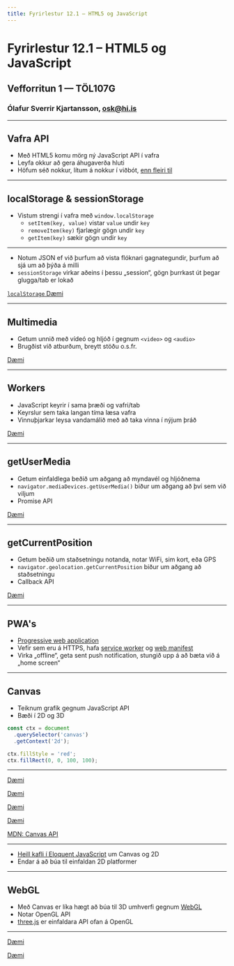 ```yaml
---
title: Fyrirlestur 12.1 – HTML5 og JavaScript
---
```


# Fyrirlestur 12.1 – HTML5 og JavaScript

## Vefforritun 1 — TÖL107G

### Ólafur Sverrir Kjartansson, [osk@hi.is](mailto:osk@hi.is)

---

## Vafra API

* Með HTML5 komu mörg ný JavaScript API í vafra
* Leyfa okkur að gera áhugaverða hluti
* Höfum séð nokkur, lítum á nokkur í viðbót, [enn fleiri til](https://developer.mozilla.org/en-US/docs/Web/Guide/HTML/HTML5)

***

## localStorage & sessionStorage

* Vistum strengi í vafra með `window.localStorage`
  - `setItem(key, value)` vistar `value` undir `key`
  - `removeItem(key)` fjarlægir gögn undir `key`
  - `getItem(key)` sækir gögn undir `key`

***

* Notum JSON ef við þurfum að vista flóknari gagnategundir, þurfum að sjá um að þýða á milli
* `sessionStorage` virkar aðeins í þessu „session“, gögn þurrkast út þegar glugga/tab er lokað

[`localStorage` Dæmi](daemi/localstorage.html)

***

## Multimedia

* Getum unnið með vídeó og hljóð í gegnum `<video>` og `<audio>`
* Brugðist við atburðum, breytt stöðu o.s.fr.

[Dæmi](daemi/video.html)

***

## Workers

* JavaScript keyrir í sama þræði og vafri/tab
* Keyrslur sem taka langan tíma læsa vafra
* Vinnuþjarkar leysa vandamálið með að taka vinna í nýjum þráð

[Dæmi](daemi/workers.html)

***

## getUserMedia

* Getum einfaldlega beðið um aðgang að myndavél og hljóðnema
* `navigator.mediaDevices.getUserMedia()` biður um aðgang að því sem við viljum
* Promise API

[Dæmi](daemi/camera.html)

***

## getCurrentPosition

* Getum beðið um staðsetningu notanda, notar WiFi, sim kort, eða GPS
* `navigator.geolocation.getCurrentPosition` biður um aðgang að staðsetningu
* Callback API

[Dæmi](daemi/location.html)

***

## PWA's

* [Progressive web application](https://en.wikipedia.org/wiki/Progressive_web_application)
* Vefir sem eru á HTTPS, hafa [service worker](https://developer.mozilla.org/en-US/docs/Web/API/Service_Worker_API) og [web manifest](https://developer.mozilla.org/en-US/docs/Web/Manifest)
* Virka „offline“, geta sent push notification, stungið upp á að bæta við á „home screen“

***

## Canvas

* Teiknum grafík gegnum JavaScript API
* Bæði í 2D og 3D

```javascript
const ctx = document
  .querySelector('canvas')
  .getContext('2d');

ctx.fillStyle = 'red';
ctx.fillRect(0, 0, 100, 100);
```

***

[Dæmi](daemi/canvas/canvas.html)

[Dæmi](daemi/canvas/branch.html)

[Dæmi](daemi/canvas/pie.html)

[Dæmi](daemi/canvas/sprite.html)

[MDN: Canvas API](https://developer.mozilla.org/en-US/docs/Web/API/Canvas_API)

***

* [Heill kafli í Eloquent JavaScript](https://eloquentjavascript.net/17_canvas.html) um Canvas og 2D
* Endar á að búa til einfaldan 2D platformer

***

## WebGL

* Með Canvas er líka hægt að búa til 3D umhverfi gegnum [WebGL](https://developer.mozilla.org/en-US/docs/Web/API/WebGL_API)
* Notar OpenGL API
* [three.js](https://threejs.org/) er einfaldara API ofan á OpenGL

***

[Dæmi](daemi/webgl/webgl.html)

[Dæmi](daemi/webgl/threejs.html)
